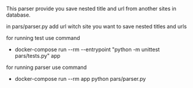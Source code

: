 This parser provide you save nested title and url from
another sites in database.

in pars/parser.py add url witch site you want to save nested titles and urls


for running test use command 
- docker-compose run --rm --entrypoint "python -m unittest pars/tests.py" app

for running parser use command
- docker-compose run --rm app python pars/parser.py
